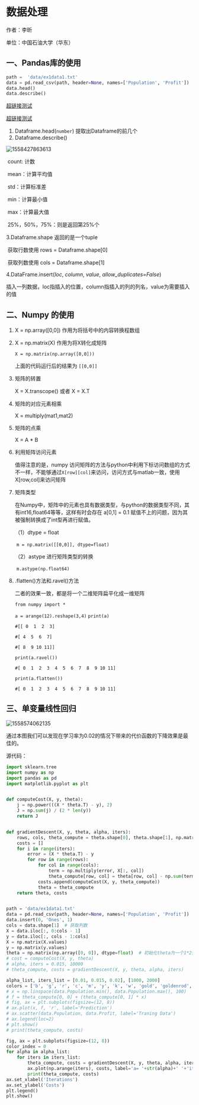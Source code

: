 # 数据处理

作者：李昕

单位：中国石油大学（华东）

## 一、Pandas库的使用

```python
path =  'data/ex1data1.txt'
data = pd.read_csv(path, header=None, names=['Population', 'Profit'])
data.head()
data.describe()
```
[超链接测试](https://python-blog.readthedocs.io/zh/latest/gdp.html)

[超链接测试](gdp.html)

1. Dataframe.head(`number`)  提取出Dataframe的前几个
2. Dataframe.describe() 

![1558427863613](mdfile/test1/timg.jpg)

​	count: 计数

​	mean：计算平均值

​	std：计算标准差

​	min：计算最小值

​	max：计算最大值

​	25%，50%，75%：则是返回第25%个

3.Dataframe.shape 返回的是一个tuple

​	获取行数使用 rows = Dataframe.shape[0]

​	获取列数使用 cols = Dataframe.shape[1]

4.DataFrame.insert(*loc*, *column*, *value*, *allow_duplicates=False*)

​	插入一列数据，loc指插入的位置，column指插入的列的列名，value为需要插入的值

## 二、Numpy 的使用

1. X = np.array([0,0]) 作用为将括号中的内容转换程数组

2. X = np.matrix(X) 作用为将X转化成矩阵

   `X = np.matrix(np.array([0,0]))`

   上面的代码运行后的结果为 `[[0,0]]`

3. 矩阵的转置

   X = X.transcope() 或者 X = X.T

4. 矩阵的对应元素相乘

   X = multiply(mat1,mat2)

5. 矩阵的点乘

   X = A * B

6. 利用矩阵访问元素

   值得注意的是，numpy 访问矩阵的方法与python中利用下标访问数组的方式不一样，不能够通过`X[row][col]`来访问，访问方式与matlab一致，使用 X[row,col]来访问矩阵

7. 矩阵类型

   在Numpy中，矩阵中的元素也具有数据类型，与python的数据类型不同，其有int16,float64等等，这样有时会存在 a[0,1] = 0.1 赋值不上的问题，因为其被强制转换成了int型再进行赋值。

   （1）dtype = float 

   ​	`m = np.matrix([[0,0]], dtype=float)`

   （2）astype 进行矩阵类型的转换

   ​	`m.astype(np.float64)`

8. .flatten()方法和.ravel()方法

   二者的效果一致，都是将一个二维矩阵扁平化成一维矩阵

   `from numpy import *`

   `a = arange(12).reshape(3,4)`
   `print(a)`

   `#[[ 0  1  2  3]`

   `#[ 4  5  6  7]`

   `#[ 8  9 10 11]]`

   `print(a.ravel())`

   `#[ 0  1  2  3  4  5  6  7  8  9 10 11]`

   `print(a.flatten())`

   `#[ 0  1  2  3  4  5  6  7  8  9 10 11]`

## 三、单变量线性回归

![1558574062135](mdfile/test1/0b76b95d4c45fbfcac7959f0eceed687.jpg)

通过本图我们可以发现在学习率为0.02的情况下带来的代价函数的下降效果是最佳的。



源代码：

```python
import sklearn.tree
import numpy as np
import pandas as pd
import matplotlib.pyplot as plt


def computeCost(X, y, theta):
    j = np.power(((X * theta.T) - y), 2)
    J = np.sum(j) / (2 * len(y))
    return J


def gradientDescent(X, y, theta, alpha, iters):
    rows, cols, theta_compute = theta.shape[0], theta.shape[1], np.matrix(np.zeros(theta.shape), dtype=float)
    costs = []
    for i in range(iters):
        error = (X * theta.T) - y
        for row in range(rows):
            for col in range(cols):
                term = np.multiply(error, X[:, col])
                theta_compute[row, col] = theta[row, col] - np.sum(term) * alpha / len(X)
            costs.append(computeCost(X, y, theta_compute))
            theta = theta_compute
    return theta, costs


path = 'data/ex1data1.txt'
data = pd.read_csv(path, header=None, names=['Population', 'Profit'])
data.insert(0, 'Ones', 1)
cols = data.shape[1]  # 获取列数
X = data.iloc[:, 0:cols - 1]
y = data.iloc[:, cols - 1:cols]
X = np.matrix(X.values)
y = np.matrix(y.values)
theta = np.matrix(np.array([0, 0]), dtype=float)  # 初始化theta为一个1*2空矩阵
# cost = computeCost(X, y, theta)
# alpha, iters = 0.015, 10000
# theta_compute, costs = gradientDescent(X, y, theta, alpha, iters)

alpha_list, iters_list = [0.01, 0.015, 0.02], [1000, 2000]
colors = ['b', 'g', 'r', 'c', 'm', 'y', 'k', 'w', 'gold', 'goldenrod', 'b', 'g', 'r', 'c', 'm']
# x = np.linspace(data.Population.min(), data.Population.max(), 100)
# f = theta_compute[0, 0] + (theta_compute[0, 1] * x)
# fig, ax = plt.subplots(figsize=(12, 8))
# ax.plot(x, f, 'r', label='Prediction')
# ax.scatter(data.Population, data.Profit, label='Traning Data')
# ax.legend(loc=2)
# plt.show()
# print(theta_compute, costs)

fig, ax = plt.subplots(figsize=(12, 8))
color_index = 0
for alpha in alpha_list:
    for iters in iters_list:
        theta_compute, costs = gradientDescent(X, y, theta, alpha, iters)
        ax.plot(np.arange(iters), costs, label='a= '+str(alpha)+' '+'iters= ' + str(iters))
        print(theta_compute, costs)
ax.set_xlabel('Iterations')
ax.set_ylabel('Costs')
plt.legend()
plt.show()
```


